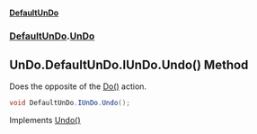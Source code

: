 #### [DefaultUnDo](../../index.md 'index')
### [DefaultUnDo](../../index.md#DefaultUnDo 'DefaultUnDo').[UnDo](index.md 'DefaultUnDo\.UnDo')

## UnDo\.DefaultUnDo\.IUnDo\.Undo\(\) Method

Does the opposite of the [Do\(\)](../IUnDo/Do().md 'DefaultUnDo\.IUnDo\.Do\(\)') action\.

```csharp
void DefaultUnDo.IUnDo.Undo();
```

Implements [Undo\(\)](../IUnDo/Undo().md 'DefaultUnDo\.IUnDo\.Undo\(\)')